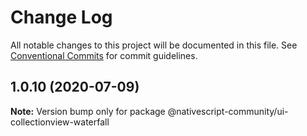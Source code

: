 # Change Log

All notable changes to this project will be documented in this file.
See [Conventional Commits](https://conventionalcommits.org) for commit guidelines.

## 1.0.10 (2020-07-09)

**Note:** Version bump only for package @nativescript-community/ui-collectionview-waterfall

